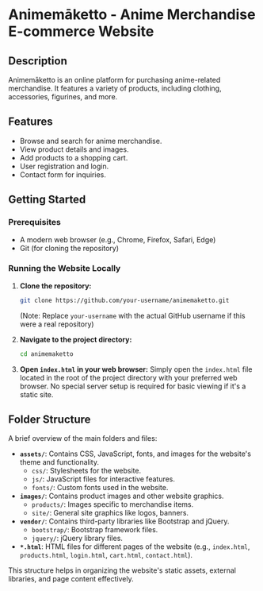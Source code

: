 # Animemāketto - Anime Merchandise E-commerce Website

## Description
Animemāketto is an online platform for purchasing anime-related merchandise. It features a variety of products, including clothing, accessories, figurines, and more.

## Features
- Browse and search for anime merchandise.
- View product details and images.
- Add products to a shopping cart.
- User registration and login.
- Contact form for inquiries.

## Getting Started

### Prerequisites
- A modern web browser (e.g., Chrome, Firefox, Safari, Edge)
- Git (for cloning the repository)

### Running the Website Locally

1.  **Clone the repository:**
    ```bash
    git clone https://github.com/your-username/animemaketto.git
    ```
    (Note: Replace `your-username` with the actual GitHub username if this were a real repository)

2.  **Navigate to the project directory:**
    ```bash
    cd animemaketto
    ```

3.  **Open `index.html` in your web browser:**
    Simply open the `index.html` file located in the root of the project directory with your preferred web browser. No special server setup is required for basic viewing if it's a static site.

## Folder Structure
A brief overview of the main folders and files:

-   **`assets/`**: Contains CSS, JavaScript, fonts, and images for the website's theme and functionality.
    -   `css/`: Stylesheets for the website.
    -   `js/`: JavaScript files for interactive features.
    -   `fonts/`: Custom fonts used in the website.
-   **`images/`**: Contains product images and other website graphics.
    -   `products/`: Images specific to merchandise items.
    -   `site/`: General site graphics like logos, banners.
-   **`vendor/`**: Contains third-party libraries like Bootstrap and jQuery.
    -   `bootstrap/`: Bootstrap framework files.
    -   `jquery/`: jQuery library files.
-   **`*.html`**: HTML files for different pages of the website (e.g., `index.html`, `products.html`, `login.html`, `cart.html`, `contact.html`).

This structure helps in organizing the website's static assets, external libraries, and page content effectively.
